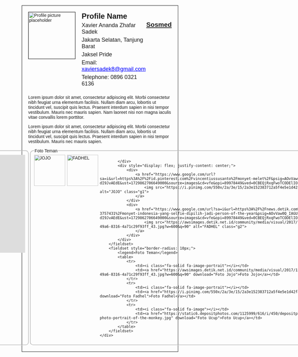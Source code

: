 <html>
 <head>
  <title>
   I4F - Directory Profile Page
  </title>
  <script src="https://kit.fontawesome.com/8755835ae4.js" crossorigin="anonymous"></script>
  <style>
   body {
            font-family: 'Comic Sans MS', cursive, sans-serif;
            margin: 20px;
        }
        .container {
            border: 1px solid black;
            padding: 20px;
        }
        .header {
            display: flex;
            justify-content: space-between;
            align-items: flex-start;
        }
        .profile-info {
            display: flex;
            align-items: flex-start;
        }
        .profile-info img {
            width: 150px;
            height: 150px;
            border: 1px solid black;
            margin-right: 20px;
        }
        .profile-details {
            font-size: 18px;
        }
        .profile-details h1 {
            font-size: 24px;
            margin: 0;
        }
        .profile-details p {
            margin: 5px 0;
        }
        .profile-details a {
            color: blue;
            text-decoration: underline;
        }
        .categories {
            text-align: right;
        }
        .categories h2 {
            font-size: 18px;
            margin: 0;
        }
        .categories p {
            margin: 5px 0;
        }
        .content {
            margin-top: 20px;
        }
        .attachments {
            display: flex;
            justify-content: space-between;
            margin-top: 20px;
        }
        .attachments img {
            width: 100px;
            height: 100px;
            border: 1px solid black;
        }
        .attachments .attachment-links {
            margin-left: 20px;
        }
        .attachments .attachment-links h2 {
            font-size: 18px;
            margin: 0;
        }
        .attachments .attachment-links a {
            display: block;
            color: blue;
            text-decoration: underline;
            margin: 5px 0;
        }
        .video {
            width: 200px;
            height: 100px;
            border: 1px solid black;
        }
        .g1 {
            height: 100px;
            margin-right: 6px;
        }
        .g2 {
            height: 100px;
            margin-right: 6px;
        }
  </style>
 </head>
 <body>
  <div class="container">
   <div class="header">
    <div class="profile-info">
     <img alt="Profile picture placeholder" height="150" src="https://storage.googleapis.com/a1aa/image/vhSMT7K1r8IKIFl1oZs6tTfBOoYo6latbFCr1zriIklCsfpTA.jpg" width="150"/>
     <div class="profile-details">
      <h1>
       Profile Name
      </h1>
      <p>
       Xavier Ananda Zhafar Sadek
      </p>
      <p>
       Jakarta Selatan, Tanjung Barat
      </p>
      <p>
       Jaksel Pride
      </p>
      <p>
       Email:
       <a href="mailto:xaviersadek8@gmail.com">
        xaviersadek8@gmail.com
       </a>
      </p>
      <p>
       Telephone: 0896 0321 6136
      </p>
     </div>
    </div>
    <div style="text-align: right;">
        <h2><u>Sosmed</u></h2>
        <p><a href="https://www.tiktok.com/@xavierrrazs_?lang=id-ID"><i class="fa-brands fa-tiktok"></i></a></p>
        <p><a href="https://www.instagram.com/xavieranzh?igsh=dTFrMmtnbDJmYW5y"><i class="fa-brands fa-square-instagram"></i></a></p>
        <p><a href="https://github.com/Xavieranzh"><i class="fa-brands fa-square-github"></i></a></p>
    </div>
   </div>
   <div class="content">
    <p>
     Lorem ipsum dolor sit amet, consectetur adipiscing elit. Morbi consectetur nibh feugiat urna elementum facilisis. Nullam diam arcu, lobortis ut tincidunt vel, suscipit quis lectus. Praesent interdum sapien in nisi tempor vestibulum. Mauris nec mauris sapien. Nam laoreet nisi non magna iaculis vitae convallis lorem porttitor.
    </p>
    <p>
     Lorem ipsum dolor sit amet, consectetur adipiscing elit. Morbi consectetur nibh feugiat urna elementum facilisis. Nullam diam arcu, lobortis ut tincidunt vel, suscipit quis lectus. Praesent interdum sapien in nisi tempor vestibulum. Mauris nec mauris sapien.
    </p>
   </div>
   <footer>
    <div style="display: flex; justify-content: center;">
        <fieldset style="border-radius: 10px;">
            <legend>Tutorial Makan</legend>
            <iframe width="560" height="315" src="https://www.youtube.com/embed/VCJ350gbqmY?si=hJTsjDOOoHGBzMPW" title="YouTube video player" frameborder="0" allow="accelerometer; autoplay; clipboard-write; encrypted-media; gyroscope; picture-in-picture; web-share" referrerpolicy="strict-origin-when-cross-origin" allowfullscreen></iframe>
        </fieldset>
        <fieldset style="border-radius: 10px;">
            <legend>Foto Teman</legend>
            <div style="display: flex; justify-content: center;">
                <div>
                    <a href="https://www.google.com/url?sa=i&url=https%3A%2F%2Fid.pinterest.com%2Fvincentiussusanto%2Fmonyet-melet%2F&psig=AOvVaw0Q_IAGUuqipl-dI9JvAEdE&ust=1729862706649000&source=images&cd=vfe&opi=89978449&ved=0CBEQjRxqFwoTCODElIOPp4kDFQAAAAAdAAAAABAE">
                        <img src="https://i.pinimg.com/550x/2a/3e/15/2a3e152383712a5f4e5e1d42fa51ba2b.jpg" alt="JOJO" class="g1">
                    </a>
                </div>
                <div>
                    <a href="https://www.google.com/url?sa=i&url=https%3A%2F%2Fnews.detik.com%2Finternasional%2Fd-3757431%2Fmonyet-indonesia-yang-selfie-dipilih-jadi-person-of-the-year&psig=AOvVaw0Q_IAGUuqipl-dI9JvAEdE&ust=1729862706649000&source=images&cd=vfe&opi=89978449&ved=0CBEQjRxqFwoTCODElIOPp4kDFQAAAAAdAAAAABAJ">
                        <img src="https://awsimages.detik.net.id/community/media/visual/2017/12/06/6414c1ae-fcd1-49a6-8316-4a71c29f93ff_43.jpg?w=600&q=90" alt="FADHEL" class="g2">
                    </a>
                </div>
                
            </div>
            <div style="display: flex; justify-content: center;">
                <div>
                    <a href="https://www.google.com/url?sa=i&url=https%3A%2F%2Fid.pinterest.com%2Fvincentiussusanto%2Fmonyet-melet%2F&psig=AOvVaw0Q_IAGUuqipl-dI9JvAEdE&ust=1729862706649000&source=images&cd=vfe&opi=89978449&ved=0CBEQjRxqFwoTCODElIOPp4kDFQAAAAAdAAAAABAE">
                        <img src="https://i.pinimg.com/550x/2a/3e/15/2a3e152383712a5f4e5e1d42fa51ba2b.jpg" alt="JOJO" class="g1">
                    </a>
                </div>
                <div>
                    <a href="https://www.google.com/url?sa=i&url=https%3A%2F%2Fnews.detik.com%2Finternasional%2Fd-3757431%2Fmonyet-indonesia-yang-selfie-dipilih-jadi-person-of-the-year&psig=AOvVaw0Q_IAGUuqipl-dI9JvAEdE&ust=1729862706649000&source=images&cd=vfe&opi=89978449&ved=0CBEQjRxqFwoTCODElIOPp4kDFQAAAAAdAAAAABAJ">
                        <img src="https://awsimages.detik.net.id/community/media/visual/2017/12/06/6414c1ae-fcd1-49a6-8316-4a71c29f93ff_43.jpg?w=600&q=90" alt="FADHEL" class="g2">
                    </a>
                </div>
            </div>
        </fieldset>
        <fieldset style="border-radius: 10px;">
            <legend>Foto Teman</legend>
            <table>
                <tr>
                    <td><i class="fa-solid fa-image-portrait"></i></td>
                    <td><a href="https://awsimages.detik.net.id/community/media/visual/2017/12/06/6414c1ae-fcd1-49a6-8316-4a71c29f93ff_43.jpg?w=600&q=90" download="Foto Jojo">Foto Jojo</a></td>
                </tr>
                <tr>
                    <td><i class="fa-solid fa-image-portrait"></i></td>
                    <td><a href="https://i.pinimg.com/550x/2a/3e/15/2a3e152383712a5f4e5e1d42fa51ba2b.jpg" download="Foto Fadhel">Foto Fadhel</a></td>
                </tr>
                <tr>
                    <td><i class="fa-solid fa-image"></i></td>
                    <td><a href="https://static6.depositphotos.com/1125999/616/i/450/depositphotos_6161638-stock-photo-portrait-of-the-monkey.jpg" download="Foto Ucup">Foto Ucup</a></td>
                </tr>
            </table>
        </fieldset>
    </div>
</footer>
</fieldset>
 </body>
</html>
